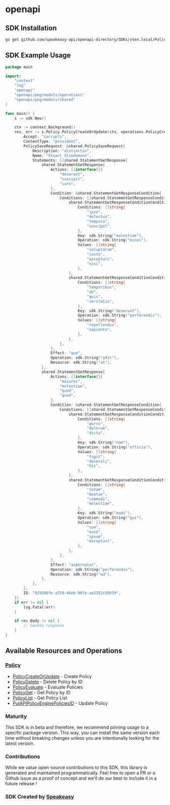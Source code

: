 # openapi

<!-- Start SDK Installation -->
## SDK Installation

```bash
go get github.com/speakeasy-api/openapi-directory/SDKs/vtex.local/Policies-System-API/1.0.0/go
```
<!-- End SDK Installation -->

## SDK Example Usage
<!-- Start SDK Example Usage -->
```go
package main

import(
	"context"
	"log"
	"openapi"
	"openapi/pkg/models/operations"
	"openapi/pkg/models/shared"
)

func main() {
    s := sdk.New()

    ctx := context.Background()
    res, err := s.Policy.PolicyCreateOrUpdate(ctx, operations.PolicyCreateOrUpdateRequest{
        Accept: "corrupti",
        ContentType: "provident",
        PolicySaveRequest: &shared.PolicySaveRequest{
            Description: "distinctio",
            Name: "Stuart Stiedemann",
            Statements: []shared.StatementGetResponse{
                shared.StatementGetResponse{
                    Actions: []interface{}{
                        "deserunt",
                        "suscipit",
                        "iure",
                    },
                    Condition: &shared.StatementGetResponseCondition{
                        Conditions: []shared.StatementGetResponseConditionConditions{
                            shared.StatementGetResponseConditionConditions{
                                Conditions: []string{
                                    "ipsa",
                                    "delectus",
                                    "tempora",
                                    "suscipit",
                                },
                                Key: sdk.String("molestiae"),
                                Operation: sdk.String("minus"),
                                Values: []string{
                                    "voluptatum",
                                    "iusto",
                                    "excepturi",
                                    "nisi",
                                },
                            },
                            shared.StatementGetResponseConditionConditions{
                                Conditions: []string{
                                    "temporibus",
                                    "ab",
                                    "quis",
                                    "veritatis",
                                },
                                Key: sdk.String("deserunt"),
                                Operation: sdk.String("perferendis"),
                                Values: []string{
                                    "repellendus",
                                    "sapiente",
                                },
                            },
                        },
                    },
                    Effect: "quo",
                    Operation: sdk.String("odit"),
                    Resource: sdk.String("at"),
                },
                shared.StatementGetResponse{
                    Actions: []interface{}{
                        "maiores",
                        "molestiae",
                        "quod",
                        "quod",
                    },
                    Condition: &shared.StatementGetResponseCondition{
                        Conditions: []shared.StatementGetResponseConditionConditions{
                            shared.StatementGetResponseConditionConditions{
                                Conditions: []string{
                                    "porro",
                                    "dolorum",
                                    "dicta",
                                },
                                Key: sdk.String("nam"),
                                Operation: sdk.String("officia"),
                                Values: []string{
                                    "fugit",
                                    "deleniti",
                                    "hic",
                                },
                            },
                            shared.StatementGetResponseConditionConditions{
                                Conditions: []string{
                                    "totam",
                                    "beatae",
                                    "commodi",
                                    "molestiae",
                                },
                                Key: sdk.String("modi"),
                                Operation: sdk.String("qui"),
                                Values: []string{
                                    "cum",
                                    "esse",
                                    "ipsum",
                                    "excepturi",
                                },
                            },
                        },
                    },
                    Effect: "aspernatur",
                    Operation: sdk.String("perferendis"),
                    Resource: sdk.String("ad"),
                },
            },
        },
        ID: "929396fe-a759-46eb-90fa-aa2352c59559",
    })
    if err != nil {
        log.Fatal(err)
    }

    if res.Body != nil {
        // handle response
    }
}
```
<!-- End SDK Example Usage -->

<!-- Start SDK Available Operations -->
## Available Resources and Operations


### [Policy](docs/policy/README.md)

* [PolicyCreateOrUpdate](docs/policy/README.md#policycreateorupdate) - Create Policy
* [PolicyDelete](docs/policy/README.md#policydelete) - Delete Policy by ID
* [PolicyEvaluate](docs/policy/README.md#policyevaluate) - Evaluate Policies
* [PolicyGet](docs/policy/README.md#policyget) - Get Policy by ID
* [PolicyList](docs/policy/README.md#policylist) - Get Policy List
* [PutAPIPolicyEnginePoliciesID](docs/policy/README.md#putapipolicyenginepoliciesid) - Update Policy
<!-- End SDK Available Operations -->

### Maturity

This SDK is in beta and therefore, we recommend pinning usage to a specific package version.
This way, you can install the same version each time without breaking changes unless you are intentionally
looking for the latest version.

### Contributions

While we value open-source contributions to this SDK, this library is generated and maintained programmatically.
Feel free to open a PR or a Github issue as a proof of concept and we'll do our best to include it in a future release !

### SDK Created by [Speakeasy](https://docs.speakeasyapi.dev/docs/using-speakeasy/client-sdks)
